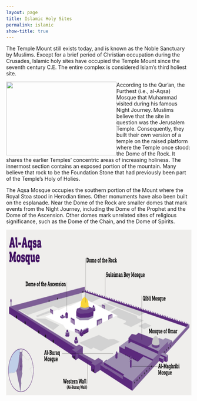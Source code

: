 ```yaml
---
layout: page
title: Islamic Holy Sites
permalink: islamic
show-title: true
---
```

The Temple Mount still exists today, and is known as the Noble Sanctuary by Muslims. Except for a brief period of Christian occupation during the Crusades, Islamic holy sites have occupied the Temple Mount since the seventh century C.E. The entire complex is considered Islam’s third holiest site.


<img align="left" width="300" height="200" src="https://media.snl.no/media/134591/standard_iStock-697709732.jpg">According to the Qur’an, the Furthest (i.e., al-Aqsa) Mosque that Muhammad visited during his famous Night Journey. Muslims believe that the site in question was the Jerusalem Temple. Consequently, they built their own version of a temple on the raised platform where the Temple once stood: the Dome of the Rock. It shares the earlier Temples’ concentric areas of increasing holiness. The innermost section contains an exposed portion of the mountain. Many believe that rock to be the Foundation Stone that had previously been part of the Temple’s Holy of Holies.

The Aqsa Mosque occupies the southern portion of the Mount where the Royal Stoa stood in Herodian times. Other monuments have also been built on the esplanade. Near the Dome of the Rock are smaller domes that mark events from the Night Journey, including the Dome of the Prophet and the Dome of the Ascension. Other domes mark unrelated sites of religious significance, such as the Dome of the Chain, and the Dome of Spirits.

<p  align="center"><img width="800" height="450" src="Screenshot 2025-03-26 135023.png">
